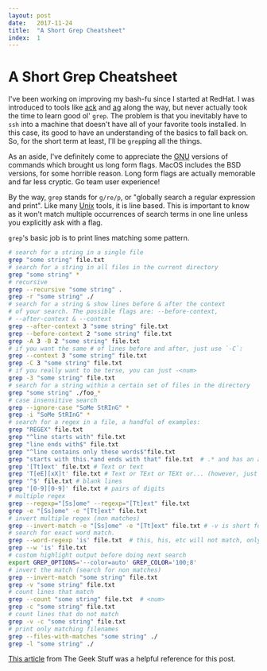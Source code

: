```yaml
---
layout: post
date:   2017-11-24
title:  "A Short Grep Cheatsheet"
index:  1
---
```


# A Short Grep Cheatsheet

I've been working on improving my bash-fu since I started at RedHat. I was introduced to tools like [ack](https://beyondgrep.com/) and [ag](https://github.com/ggreer/the_silver_searcher) along the way, but never actually took the time to learn good ol' `grep`.  The problem is that you inevitably have to `ssh` into a machine that doesn't have all of your favorite tools installed.  In this case, its good to have an understanding of the basics to fall back on.  So, for the short term at least, I'll be `grep`ping all the things.

As an aside, I've definitely come to appreciate the [GNU](https://en.wikipedia.org/wiki/GNU) versions of commands which brought us long form flags.  MacOS includes the BSD versions, for some horrible reason.  Long form
flags are actually memorable and far less cryptic.  Go team user experience!

By the way, `grep` stands for `g/re/p`, or "globally search a
regular expression and print".  Like many [Unix](https://en.wikipedia.org/wiki/Unix-like) tools, it is
line based.  This is important to know as it won't match
multiple occurrences of search terms in one line unless you
explicitly ask with a flag.

`grep`'s basic job is to print lines matching some pattern.



```bash
# search for a string in a single file
grep "some string" file.txt
# search for a string in all files in the current directory  
grep "some string" *
# recursive
grep --recursive "some string" .
grep -r "some string" ./
# search for a string & show lines before & after the context
# of your search. The possible flags are: --before-context,
# --after-context & --context
grep --after-context 3 "some string" file.txt
grep --before-context 2 "some string" file.txt
grep -A 3 -B 2 "some string" file.txt
# if you want the same # of lines before and after, just use `-C`:
grep --context 3 "some string" file.txt
grep -C 3 "some string" file.txt
# if you really want to be terse, you can just -<num>
grep -3 "some string" file.txt
# search for a string within a certain set of files in the directory
grep "some string" ./foo_*
# case insensitive search
grep --ignore-case "SoMe StRInG" *
grep -i "SoMe StRInG" *
# search for a regex in a file, a handful of examples:
grep "REGEX" file.txt
grep "^line starts with" file.txt
grep "line ends with$" file.txt
grep "^line contains only these words$"file.txt
grep "starts with this.*and ends with that" file.txt  # .* and has an arbitrary gap in the middle
grep '[Tt]ext' file.txt # Text or text
grep 'T[eE][xX]t' file.txt # Text or TExt or TEXt or... (however, just consider -i unless reason to be picky)
grep '^$' file.txt # blank lines
grep '[0-9][0-9]' file.txt # pairs of digits
# multiple regex
grep --regexp="[Ss]ome" --regexp="[Tt]ext" file.txt
grep -e "[Ss]ome" -e "[Tt]ext" file.txt
# invert multiple regex (non matches)
grep --invert-match -e "[Ss]ome" -e "[Tt]ext" file.txt # -v is short for --invert-match
# search for exact word match.
grep --word-regexp 'is' file.txt  # this, his, etc will not match, only 'is'
grep --w 'is' file.txt
# custom highlight output before doing next search
export GREP_OPTIONS='--color=auto' GREP_COLOR='100;8'
# invert the match (search for non matches)
grep --invert-match "some string" file.txt
grep -v "some string" file.txt
# count lines that match
grep --count "some string" file.txt  # <num>
grep -c "some string" file.txt
# count lines that do not match
grep -v -c "some string" file.txt
# print only matching filenames
grep --files-with-matches "some string" ./
grep -l "some string" ./
```

[This article](http://www.thegeekstuff.com/2009/03/15-practical-unix-grep-command-examples/) from The Geek Stuff was a helpful reference for this post.
